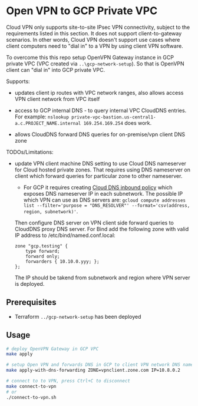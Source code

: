 # Open VPN to GCP Private VPC

Cloud VPN only supports site-to-site IPsec VPN connectivity, subject to the requirements listed in this section. It does not support client-to-gateway scenarios. In other words, Cloud VPN doesn't support use cases where client computers need to "dial in" to a VPN by using client VPN software.

To overcome this this repo setup OpenVPN Gateway instance in GCP private VPC (VPC created via `..\gcp-network-setup`). So that is OpenVPN client can "dial in" into GCP private VPC.

Supports:

* updates client ip routes with VPC network ranges, also allows access VPN client network from VPC itself

* access to GCP internal DNS - to query internal VPC CloudDNS entries. For example: `nslookup private-vpc-bastion.us-central1-a.c.PROJECT_NAME.internal 169.254.169.254` does work.

* allows CloudDNS forward DNS queries for on-premise/vpn client DNS zone

TODOs/Limitations:

* update VPN client machine DNS setting to use Cloud DNS nameserver for Cloud hosted private zones. That requires using DNS nameserver on client which forward queries for particular zone to other nameserver.

  * For GCP it requires creating [Cloud DNS inbound policy](https://cloud.google.com/dns/docs/policies#list-in-entrypoints) which exposes DNS nameserver IP in each subnetwork.
  The possible IP which VPN can use as DNS servers are: `gcloud compute addresses list --filter='purpose = "DNS_RESOLVER"' --format='csv(address, region, subnetwork)'`.

  Then configure DNS server on VPN client side forward queries to CloudDNS proxy DNS server. For Bind add the following zone with valid IP address to /etc/bind/named.conf.local:

  ```
  zone "gcp.testing" {
      type forward;
      forward only;
      forwarders { 10.10.0.yyy; };
  };
  ```

  The IP should be takend from subnetwork and region where VPN server is deployed.

## Prerequisites

* Terraform `../gcp-network-setup` has been deployed

## Usage

```bash
# deploy OpenVPN Gateway in GCP VPC
make apply

# setup Open VPN and forwards DNS in GCP to client VPN network DNS nameserver
make apply-with-dns-forwarding ZONE=vpnclient.zone.com IP=10.8.0.2

# connect to to VPN, press Ctrl+C to disconnect
make connect-to-vpn
# or
./connect-to-vpn.sh
```
